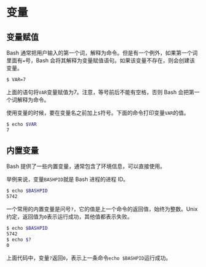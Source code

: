 # 变量

## 变量赋值

Bash 通常把用户输入的第一个词，解释为命令。但是有一个例外，如果第一个词里面有`=`号，Bash 会将其解释为变量赋值语句。如果该变量不存在，则会创建该变量。

```bash
$ VAR=7
```

上面的语句将`VAR`变量赋值为7。注意，等号前后不能有空格，否则 Bash 会把第一个词解释为命令。

使用变量的时候，要在变量名之前加上`$`符号。下面的命令打印变量`VAR`的值。

```bash
$ echo $VAR
7
```

## 内置变量

Bash 提供了一些内置变量，通常包含了环境信息，可以直接使用。

举例来说，变量`BASHPID`就是 Bash 进程的进程 ID。

```bash
$ echo $BASHPID
5742
```

一个常用的内置变量是问号`?`，它的值是上一个命令的返回值，始终为整数。Unix 约定，返回值为`0`表示运行成功，其他值都表示失败。

```bash
$ echo $BASHPID
5742
$ echo $?
0
```

上面代码中，变量`?`返回`0`，表示上一条命令`echo $BASHPID`运行成功。

